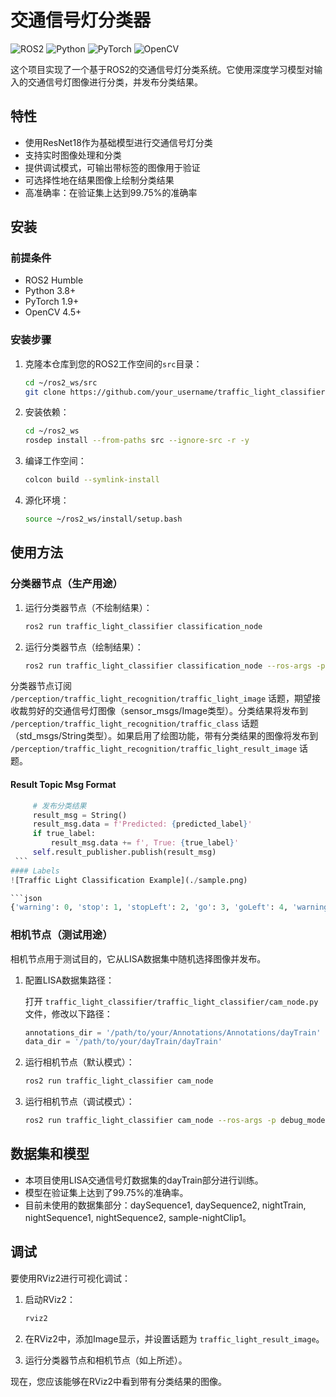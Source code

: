 # 交通信号灯分类器

![ROS2](https://img.shields.io/badge/ROS2-Humble-blue)
![Python](https://img.shields.io/badge/Python-3.8%2B-green)
![PyTorch](https://img.shields.io/badge/PyTorch-1.9%2B-red)
![OpenCV](https://img.shields.io/badge/OpenCV-4.5%2B-orange)

这个项目实现了一个基于ROS2的交通信号灯分类系统。它使用深度学习模型对输入的交通信号灯图像进行分类，并发布分类结果。

## 特性

- 使用ResNet18作为基础模型进行交通信号灯分类
- 支持实时图像处理和分类
- 提供调试模式，可输出带标签的图像用于验证
- 可选择性地在结果图像上绘制分类结果
- 高准确率：在验证集上达到99.75%的准确率

## 安装

### 前提条件

- ROS2 Humble
- Python 3.8+
- PyTorch 1.9+
- OpenCV 4.5+

### 安装步骤

1. 克隆本仓库到您的ROS2工作空间的`src`目录：

   ```bash
   cd ~/ros2_ws/src
   git clone https://github.com/your_username/traffic_light_classifier.git
   ```

2. 安装依赖：

   ```bash
   cd ~/ros2_ws
   rosdep install --from-paths src --ignore-src -r -y
   ```

3. 编译工作空间：

   ```bash
   colcon build --symlink-install
   ```

4. 源化环境：

   ```bash
   source ~/ros2_ws/install/setup.bash
   ```

## 使用方法

### 分类器节点（生产用途）

1. 运行分类器节点（不绘制结果）：

   ```bash
   ros2 run traffic_light_classifier classification_node
   ```

2. 运行分类器节点（绘制结果）：

   ```bash
   ros2 run traffic_light_classifier classification_node --ros-args -p plot_result:=true
   ```

分类器节点订阅 `/perception/traffic_light_recognition/traffic_light_image` 话题，期望接收裁剪好的交通信号灯图像（sensor_msgs/Image类型）。分类结果将发布到 `/perception/traffic_light_recognition/traffic_class` 话题（std_msgs/String类型）。如果启用了绘图功能，带有分类结果的图像将发布到 `/perception/traffic_light_recognition/traffic_light_result_image` 话题。

#### Result Topic Msg Format
   ```python
        # 发布分类结果
        result_msg = String()
        result_msg.data = f'Predicted: {predicted_label}'
        if true_label:
            result_msg.data += f', True: {true_label}'
        self.result_publisher.publish(result_msg)
    ```
#### Labels
![Traffic Light Classification Example](./sample.png)

```json
{'warning': 0, 'stop': 1, 'stopLeft': 2, 'go': 3, 'goLeft': 4, 'warningLeft': 5}
```



### 相机节点（测试用途）

相机节点用于测试目的，它从LISA数据集中随机选择图像并发布。

1. 配置LISA数据集路径：

   打开 `traffic_light_classifier/traffic_light_classifier/cam_node.py` 文件，修改以下路径：

   ```python
   annotations_dir = '/path/to/your/Annotations/Annotations/dayTrain'
   data_dir = '/path/to/your/dayTrain/dayTrain'
   ```

2. 运行相机节点（默认模式）：

   ```bash
   ros2 run traffic_light_classifier cam_node
   ```

3. 运行相机节点（调试模式）：

   ```bash
   ros2 run traffic_light_classifier cam_node --ros-args -p debug_mode:=true
   ```

## 数据集和模型

- 本项目使用LISA交通信号灯数据集的dayTrain部分进行训练。
- 模型在验证集上达到了99.75%的准确率。
- 目前未使用的数据集部分：daySequence1, daySequence2, nightTrain, nightSequence1, nightSequence2, sample-nightClip1。

## 调试

要使用RViz2进行可视化调试：

1. 启动RViz2：

   ```bash
   rviz2
   ```

2. 在RViz2中，添加Image显示，并设置话题为 `traffic_light_result_image`。

3. 运行分类器节点和相机节点（如上所述）。

现在，您应该能够在RViz2中看到带有分类结果的图像。
